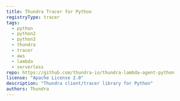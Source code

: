 ```yaml
---
title: Thundra Tracer for Python
registryType: tracer
tags:
  - python
  - python2
  - python3
  - thundra
  - tracer
  - aws
  - lambda
  - serverless
repo: https://github.com/thundra-io/thundra-lambda-agent-python
license: "Apache License 2.0"
description: "Thundra client/tracer library for Python"
authors: Thundra
---
```

